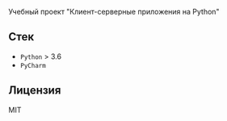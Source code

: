 Учебный проект "Клиент-серверные приложения на Python"

## Стек

* `Python` > 3.6
* `PyCharm`

## Лицензия

MIT
